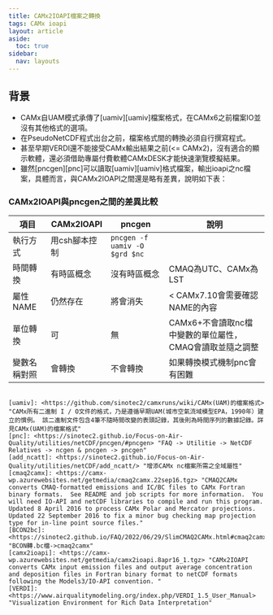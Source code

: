 ```yaml
---
title: CAMx2IOAPI檔案之轉換
tags: CAMx ioapi
layout: article
aside:
  toc: true
sidebar:
  nav: layouts
---
```


## 背景
- CAMx自UAM模式承傳了[uamiv][uamiv]檔案格式，在CAMx6之前檔案IO並沒有其他格式的選項。
- 在PseudoNetCDF程式出台之前，檔案格式間的轉換必須自行撰寫程式。
- 甚至早期VERDI還不能接受CAMx輸出結果之前(<= CAMx2)，沒有適合的顯示軟體，還必須借助專屬付費軟體CAMxDESK才能快速瀏覽模擬結果。
- 雖然[pncgen][pnc]可以讀取[uamiv][uamiv]格式檔案，輸出ioapi之nc檔案，具體而言，與CAMx2IOAPI之間還是略有差異，說明如下表：

### CAMx2IOAPI與pncgen之間的差異比較

項目|CAMx2IOAPI|pncgen|說明
-|-|-|-
執行方式|用csh腳本控制|`pncgen -f uamiv -O $grd $nc`|
時間轉換|有時區概念|沒有時區概念|CMAQ為UTC、CAMx為LST
屬性NAME|仍然存在|將會消失|< CAMx7.10會需要確認NAME的內容
單位轉換|可|無|CAMx6+不會讀取nc檔中變數的單位屬性，CMAQ會讀取並隨之調整
變數名稱對照|會轉換|不會轉換|如果轉換模式機制pnc會有困難





```

[uamiv]: <https://github.com/sinotec2/camxruns/wiki/CAMx(UAM)的檔案格式> "CAMx所有二進制 I / O文件的格式，乃是遵循早期UAM(城市空氣流域模型EPA，1990年）建立的慣例。 該二進制文件包含4筆不隨時間改變的表頭記錄，其後則為時間序列的數據記錄。詳見CAMx(UAM)的檔案格式"
[pnc]: <https://sinotec2.github.io/Focus-on-Air-Quality/utilities/netCDF/pncgen/#pncgen> "FAQ -> Utilitie -> NetCDF Relatives -> ncgen & pncgen -> pncgen"
[add_ncatt]: <https://sinotec2.github.io/Focus-on-Air-Quality/utilities/netCDF/add_ncatt/> "增添CAMx nc檔案所需之全域屬性"
[cmaq2camx]: <https://camx-wp.azurewebsites.net/getmedia/cmaq2camx.22sep16.tgz> "CMAQ2CAMx converts CMAQ-formatted emissions and IC/BC files to CAMx Fortran binary formats.  See README and job scripts for more information.  You will need IO-API and netCDF libraries to compile and run this program.  Updated 8 April 2016 to process CAMx Polar and Mercator projections.  Updated 22 September 2016 to fix a minor bug checking map projection type for in-line point source files."
[BCON2bc]: <https://sinotec2.github.io/FAQ/2022/06/29/SlimCMAQ2CAMx.html#cmaq2camx> "BCON轉.bc檔->cmaq2camx"
[camx2ioapi]: <https://camx-wp.azurewebsites.net/getmedia/camx2ioapi.8apr16_1.tgz> "CAMx2IOAPI converts CAMx input emission files and output average concentration and deposition files in Fortran binary format to netCDF formats following the Models3/IO-API convention. "
[VERDI]: <https://www.airqualitymodeling.org/index.php/VERDI_1.5_User_Manual> "Visualization Environment for Rich Data Interpretation"